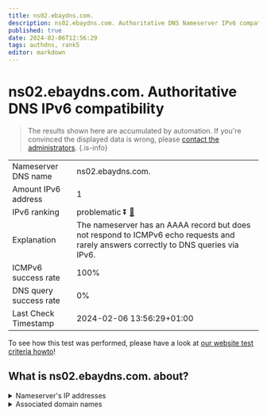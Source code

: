 ```yaml
---
title: ns02.ebaydns.com.
description: ns02.ebaydns.com. Authoritative DNS Nameserver IPv6 compatibility
published: true
date: 2024-02-06T12:56:29
tags: authdns, rank5
editor: markdown
---
```


# ns02.ebaydns.com. Authoritative DNS IPv6 compatibility

> The results shown here are accumulated by automation. If you're convinced the displayed data is wrong, please [contact the administrators](/howto/chat). 
{.is-info}




|   |   |
| - | - |
| Nameserver DNS name | ns02.ebaydns.com.
| Amount IPv6 address | 1
| IPv6 ranking | problematic :arrow_double_down: [🔗](/howto/ranking) |
| Explanation | The nameserver has an AAAA record but does not respond to ICMPv6 echo requests and rarely answers correctly to DNS queries via IPv6. |
| ICMPv6 success rate | 100%|
| DNS query success rate | 0% |
| Last Check Timestamp | 2024-02-06 13:56:29+01:00 |

To see how this test was performed, please have a look at [our website test criteria howto](/howto/testcriteria/authdns)!


## What is ns02.ebaydns.com. about?




<details>
<summary>Nameserver's IP addresses</summary>

2607:f740:e642:4::1

</details>



<details>
<summary>Associated domain names</summary>

www.ebay.com

</details>

